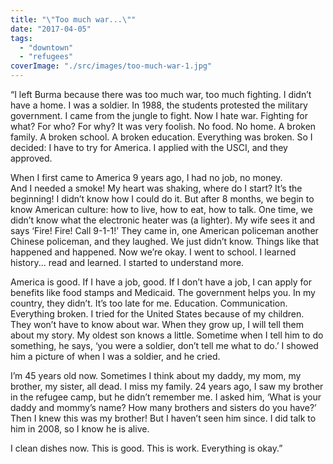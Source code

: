 ```yaml
---
title: "\"Too much war...\""
date: "2017-04-05"
tags: 
  - "downtown"
  - "refugees"
coverImage: "./src/images/too-much-war-1.jpg"
---
```


“I left Burma because there was too much war, too much fighting. I didn’t have a home. I was a soldier. In 1988, the students protested the military government. I came from the jungle to fight. Now I hate war. Fighting for what? For who? For why? It was very foolish. No food. No home. A broken family. A broken school. A broken education. Everything was broken. So I decided: I have to try for America. I applied with the USCI, and they approved.

When I first came to America 9 years ago, I had no job, no money. And I needed a smoke! My heart was shaking, where do I start? It’s the beginning! I didn’t know how I could do it. But after 8 months, we begin to know American culture: how to live, how to eat, how to talk. One time, we didn’t know what the electronic heater was (a lighter). My wife sees it and says ‘Fire! Fire! Call 9-1-1!’ They came in, one American policeman another Chinese policeman, and they laughed. We just didn’t know. Things like that happened and happened. Now we’re okay. I went to school. I learned history... read and learned. I started to understand more.

America is good. If I have a job, good. If I don’t have a job, I can apply for benefits like food stamps and Medicaid. The government helps you. In my country, they didn’t. It’s too late for me. Education. Communication. Everything broken. I tried for the United States because of my children. They won’t have to know about war. When they grow up, I will tell them about my story. My oldest son knows a little. Sometime when I tell him to do something, he says, ‘you were a soldier, don’t tell me what to do.’ I showed him a picture of when I was a soldier, and he cried. 

I’m 45 years old now. Sometimes I think about my daddy, my mom, my brother, my sister, all dead. I miss my family. 24 years ago, I saw my brother in the refugee camp, but he didn’t remember me. I asked him, ‘What is your daddy and mommy’s name? How many brothers and sisters do you have?’ Then I knew this was my brother! But I haven’t seen him since. I did talk to him in 2008, so I know he is alive.

I clean dishes now. This is good. This is work. Everything is okay.”
